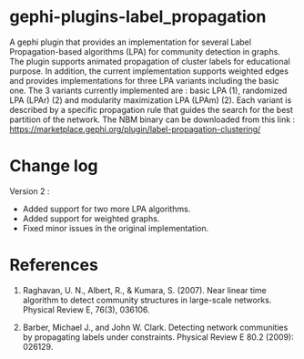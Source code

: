 gephi-plugins-label_propagation
===============================

A gephi plugin that provides an implementation for several Label Propagation-based algorithms (LPA) for community detection in graphs. 
The plugin supports animated propagation of cluster labels for educational purpose. In addition, the current implementation supports weighted edges and provides implementations for three LPA variants including the basic one. The 3 variants currently implemented are : basic LPA (1), randomized LPA (LPAr) (2) and modularity maximization LPA (LPAm) (2). Each variant is described by a specific propagation rule that guides the search for the best partition of the network. The NBM binary can be downloaded from this link : https://marketplace.gephi.org/plugin/label-propagation-clustering/

Change log
===========
Version 2 : 
- Added support for two more LPA algorithms.
- Added support for weighted graphs.
- Fixed minor issues in the original implementation.

References
===========
1. Raghavan, U. N., Albert, R., & Kumara, S. (2007). Near linear time algorithm to detect community structures in large-scale networks. Physical Review E, 76(3), 036106.

2. Barber, Michael J., and John W. Clark. Detecting network communities by propagating labels under constraints. Physical Review E 80.2 (2009): 026129.
